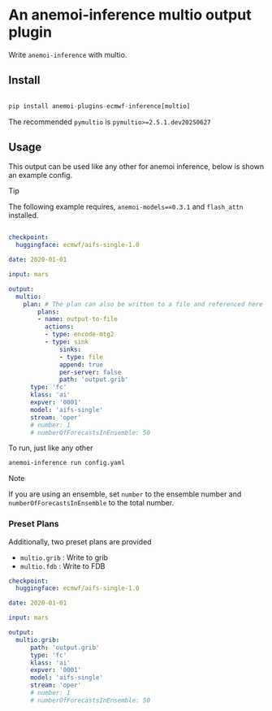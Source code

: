 # An anemoi-inference multio output plugin

Write `anemoi-inference` with multio.

## Install

```python

pip install anemoi-plugins-ecmwf-inference[multio]

```

The recommended `pymultio` is `pymultio>=2.5.1.dev20250627`

## Usage

This output can be used like any other for anemoi inference, below is shown an example config.

> [!TIP]
> The following example requires, `anemoi-models==0.3.1` and `flash_attn` installed.

```yaml

checkpoint:
  huggingface: ecmwf/aifs-single-1.0

date: 2020-01-01

input: mars

output:
  multio:
    plan: # The plan can also be written to a file and referenced here
        plans:
        - name: output-to-file
          actions:
          - type: encode-mtg2
          - type: sink
              sinks:
              - type: file
              append: true
              per-server: false
              path: 'output.grib'
      type: 'fc'
      klass: 'ai'
      expver: '0001'
      model: 'aifs-single'
      stream: 'oper'
      # number: 1
      # numberOfForecastsInEnsemble: 50
```

To run, just like any other

```bash
anemoi-inference run config.yaml
```

> [!NOTE]
> If you are using an ensemble, set `number` to the ensemble number and `numberOfForecastsInEnsemble` to the total number.

### Preset Plans

Additionally, two preset plans are provided

- `multio.grib` : Write to grib
- `multio.fdb`  : Write to FDB

```yaml
checkpoint:
  huggingface: ecmwf/aifs-single-1.0

date: 2020-01-01

input: mars

output:
  multio.grib:
      path: 'output.grib'
      type: 'fc'
      klass: 'ai'
      expver: '0001'
      model: 'aifs-single'
      stream: 'oper'
      # number: 1
      # numberOfForecastsInEnsemble: 50
```
